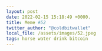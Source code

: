 ```yaml
---
layout: post
date: 2022-02-15 15:18:49 +0000.
title: Meme #52
twitter_author: "@coldbitwallet"
local_file: /assets/images/52.jpeg
tags: horse water drink bitcoin
---
```

